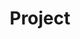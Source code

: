 ---
title: 'Project'
layout: categories
permalink: /Project/
author_profile: true
sidebar_main: true
---